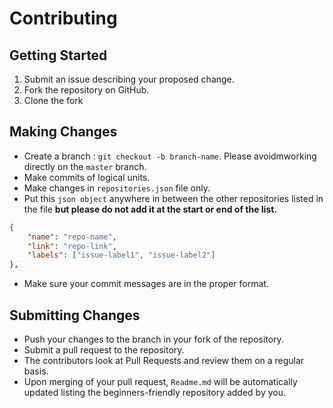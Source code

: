 # Contributing

## Getting Started

1. Submit an issue describing your proposed change.
2. Fork the repository on GitHub.
3. Clone the fork

## Making Changes

* Create a branch : `git checkout -b branch-name`. Please avoidmworking directly on the `master` branch.
* Make commits of logical units.
* Make changes in `repositories.json` file only.
* Put this `json object` anywhere in between the other repositories listed in the file **but please do not add it at the start or end of the list.**


```json
{
    "name": "repo-name",
    "link": "repo-link",
    "labels": ["issue-label1", "issue-label2"]
},
```
* Make sure your commit messages are in the proper format.

## Submitting Changes

* Push your changes to the branch in your fork of the repository.
* Submit a pull request to the repository.
* The contributors look at Pull Requests and review them on a regular basis.
* Upon merging of your pull request, `Readme.md` will be automatically updated listing the beginners-friendly repository added by you.